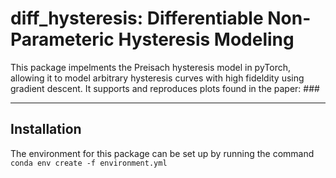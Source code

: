 # diff_hysteresis: Differentiable Non-Parameteric Hysteresis Modeling

This package impelments the Preisach hysteresis model in pyTorch, allowing it to 
model arbitrary hysteresis curves with high fideldity using gradient descent. It 
supports and reproduces plots found in the paper: ###

---
## Installation
The environment for this package can be set up by running the command
```conda env create -f environment.yml```

